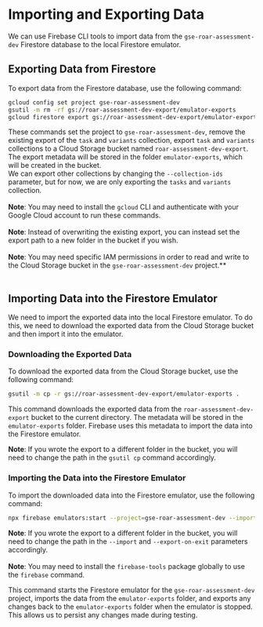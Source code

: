 # Importing and Exporting Data
We can use Firebase CLI tools to import data from the `gse-roar-assessment-dev` Firestore database to the local Firestore emulator.

## Exporting Data from Firestore
To export data from the Firestore database, use the following command:

```bash
gcloud config set project gse-roar-assessment-dev
gsutil -m rm -rf gs://roar-assessment-dev-export/emulator-exports
gcloud firestore export gs://roar-assessment-dev-export/emulator-exports --collection-ids=tasks,variants
```
These commands set the project to `gse-roar-assessment-dev`,
remove the existing export of the `task` and `variants` collection, export `task` and `variants` collections  to a Cloud Storage bucket named `roar-assessment-dev-export`.<br>
The export metadata will be stored in the folder `emulator-exports`, which will be created in the bucket.<br>
We can export other collections by changing the `--collection-ids` parameter, but for now, we are only exporting the `tasks` and `variants` collection.
<br><br>
**Note**: You may need to install the `gcloud` CLI and authenticate with your Google Cloud account to run these commands.<br><br>
**Note**: Instead of overwriting the existing export, you can instead set the export path to a new folder in the bucket if you wish.<br><br>
**Note**: You may need specific IAM permissions in order to read and write to the Cloud Storage bucket in the `gse-roar-assessment-dev` project.**<br><br>

## Importing Data into the Firestore Emulator
We need to import the exported data into the local Firestore emulator. To do this, we need to download the exported data from the Cloud Storage bucket and then import it into the emulator.

### Downloading the Exported Data
To download the exported data from the Cloud Storage bucket, use the following command:

```bash
gsutil -m cp -r gs://roar-assessment-dev-export/emulator-exports . 
```

This command downloads the exported data from the `roar-assessment-dev-export` bucket to the current directory.
The metadata will be stored in the `emulator-exports` folder.
Firebase uses this metadata to import the data into the Firestore emulator.

**Note**: If you wrote the export to a different folder in the bucket, you will need to change the path in the `gsutil cp` command accordingly.

### Importing the Data into the Firestore Emulator
To import the downloaded data into the Firestore emulator, use the following command:

```bash
npx firebase emulators:start --project=gse-roar-assessment-dev --import=./emulator-exports --export-on-exit=./emulator-exports
```

**Note**: If you wrote the export to a different folder in the bucket, you will need to change the path in the `--import` and `--export-on-exit` parameters accordingly.<br><br>
**Note**: You may need to install the `firebase-tools` package globally to use the `firebase` command.

This command starts the Firestore emulator for the `gse-roar-assessment-dev` project, imports the data from the `emulator-exports` folder, and exports any changes back to the `emulator-exports` folder when the emulator is stopped.
This allows us to persist any changes made during testing.